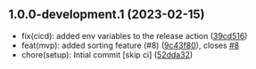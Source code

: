 ## 1.0.0-development.1 (2023-02-15)

* fix(cicd): added env variables to the release action ([39cd516](https://github.com/npm-officialk/depensort/commit/39cd516))
* feat(mvp): added sorting feature (#8) ([9c43f80](https://github.com/npm-officialk/depensort/commit/9c43f80)), closes [#8](https://github.com/npm-officialk/depensort/issues/8)
* chore(setup): Intial commit [skip ci] ([52dda32](https://github.com/npm-officialk/depensort/commit/52dda32))
